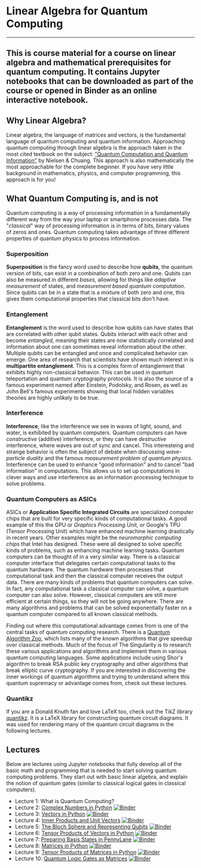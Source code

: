 # Linear Algebra for Quantum Computing
---
This is course material for a course on linear algebra and mathematical prerequisites for quantum computing. It contains Jupyter notebooks that can be downloaded as part of the course or opened in Binder as an online interactive notebook. 
---
## Why Linear Algebra?
Linear algebra, the language of matrices and vectors, is the fundamental language of quantum computing and quantum information. Approaching quantum computing through linear algebra is the approach taken in the most cited textbook on the subject: ["Quantum Computation and Quantum Information"](https://www.amazon.com/gp/product/1107002176/ref=as_li_tl?ie=UTF8&camp=1789&creative=9325&creativeASIN=1107002176&linkCode=as2&tag=singularity07-20&linkId=10080ebd13739525bdfd76be97682775) by Nielsen & Chuang. This approach is also mathematically the most approachable for the complete beginner. If you have very little background in mathematics, physics, and computer programming, this approach is for you!

## What Quantum Computing is, and is not
Quantum computing is a way of processing information in a fundamentally different way from the way your laptop or smartphone processes data. The "*classical*" way of processing information is in terms of bits, binary values of zeros and ones. Quantum computing takes advantage of three different properties of quantum physics to process information. 

### Superposition
**Superposition** is the fancy word used to describe how **qubits**, the quantum version of bits, can exist in a combination of both zero and one. Qubits can also be measured in different *bases*, allowing for things like *adaptive measurement* of states, and *measurement based quantum computation*. Since qubits can be in a state that is a mixture of both zero and one, this gives them computational properties that classical bits don't have. 

### Entanglement
**Entanglement** is the word used to describe how qubits can have states that are correlated with other qubit states. Qubits interact with each other and become *entangled*, meaning their states are now statistically correlated and information about one can sometimes reveal information about the other. Multiple qubits can be entangled and once and complicated behavior can emerge. One area of research that scientists have shown much interest in is **multipartite entanglement**. This is a complex form of entanglement that exhibits highly non-classical behavior. This can be used in quantum teleportation and quantum cryptography protocols. It is also the source of a famous experiment named after Einstein, Podolsky, and Rosen, as well as John Bell's famous experiments showing that local hidden variables theories are highly unlikely to be true. 

### Interference
**Interference**, like the interference we see in waves of light, sound, and water, is exhibited by quantum computers. Quantum computers can have *constructive* (additive) interference, or they can have *destructive* interference, where waves are out of sync and cancel. This interesteing and strange behavior is often the subject of debate when discussing *wave-particle duality* and the famous *measurement problem of quantum physics*. Interference can be used to enhance "good information" and to cancel "bad information" in computations. This allows us to set up computations in clever ways and use interference as an information processing technique to solve problems. 

### Quantum Computers as ASICs
ASICs or **Application Specific Integrated Circuits** are specialized computer chips that are built for very specific kinds of computational tasks. A good example of this the GPU or *Graphics Processing Unit*, or Google's TPU (Tensor Processing Unit) which have enhanced machine learning drastically in recent years. Other examples might be the *neuromorphic computing chips* that Intel has designed. These were all designed to solve specific kinds of problems, such as enhancing machine learning tasks. Quantum computers can be thought of in a very similar way. There is a classical computer interface that delegates certain computational tasks to the quantum hardware. The quantum hardware then processes that computational task and then the classical computer receives the output data. There are many kinds of problems that quantum computers can solve. In fact, any computational task a classical computer can solve, a quantum computer can also solve. However, classical computers are still more efficient at certain things, so they will not be going anywhere. There are many algorithms and problems that can be solved exponentially faster on a quantum computer compared to all known classical methods. 

Finding out where this computational advantage comes from is one of the central tasks of quantum computing research. There is a [Quantum Algorithm Zoo](https://quantumalgorithmzoo.org/), which lists many of the known algorithms that give speedup over classical methods. Much of the focus of The Singularity is to research these various applications and algorithms and implement them in various quantum computing languages. Some applications include using Shor's algorithm to break RSA public key cryptography and other algorithms that break elliptic curve cryptography. If you are interested in discovering the inner workings of quantum algorithms and trying to understand where this quantum supremacy or advantage comes from, check out these lectures. 

### Quantikz
If you are a Donald Knuth fan and love LaTeX too, check out the TikZ library [quantikz](https://ctan.org/pkg/quantikz?lang=en). It is a LaTeX library for constructing quantum circuit diagrams. It was used for rendering many of the quantum circuit diagrams in the following lectures. 

## Lectures
Below are lectures using Jupyter notebooks that fully develop all of the basic math and programming that is needed to start solving quantum computing problems. They start out with basic linear algebra, and explain the notion of quantum gates (similar to classical logical gates in classical computers). 

- Lecture 1: What is Quantum Computing?
- Lecture 2: [Complex Numbers in Python](https://mybinder.org/v2/gh/The-Singularity-Research/linear_algebra_for_quantum_computing/master?filepath=lecture_2_complex_numbers.ipynb)
[![Binder](https://mybinder.org/badge_logo.svg)](https://mybinder.org/v2/gh/The-Singularity-Research/linear_algebra_for_quantum_computing/master?filepath=lecture_2_complex_numbers.ipynb)
- Lecture 3: [Vectors in Python](https://mybinder.org/v2/gh/The-Singularity-Research/linear_algebra_for_quantum_computing/a308ba5a8c55cc7ccbd0ac623d9d45816fb0db5e?filepath=lecture_3_vectors.ipynb)
[![Binder](https://mybinder.org/badge_logo.svg)](https://mybinder.org/v2/gh/The-Singularity-Research/linear_algebra_for_quantum_computing/master?filepath=lecture_3_vectors.ipynb)
- Lecture 4: [Inner Products and Unit Vectors](https://mybinder.org/v2/gh/The-Singularity-Research/linear_algebra_for_quantum_computing/4b224fcf56bfab1a54319fe196a4a2fa828e37fd?filepath=lecture_4_inner_products.ipynb)
[![Binder](https://mybinder.org/badge_logo.svg)](https://mybinder.org/v2/gh/The-Singularity-Research/linear_algebra_for_quantum_computing/master?filepath=lecture_4_inner_products.ipynb)
- Lecture 5: [The Bloch Sphere and Representing Qubits](https://mybinder.org/v2/gh/The-Singularity-Research/linear_algebra_for_quantum_computing/a8ec8bedd5fd4ce6b6b4ca2ca1c4142c732e42ed?filepath=lecture_5_bloch_sphere.ipynb)
[![Binder](https://mybinder.org/badge_logo.svg)](https://mybinder.org/v2/gh/The-Singularity-Research/linear_algebra_for_quantum_computing/master?filepath=lecture_5_bloch_sphere.ipynb)
- Lecture 6: [Tensor Products of Vectors in Python](https://mybinder.org/v2/gh/The-Singularity-Research/linear_algebra_for_quantum_computing/a8ec8bedd5fd4ce6b6b4ca2ca1c4142c732e42ed?filepath=lecture_6_tensor_products.ipynb)
[![Binder](https://mybinder.org/badge_logo.svg)](https://mybinder.org/v2/gh/The-Singularity-Research/linear_algebra_for_quantum_computing/master?filepath=lecture_6_tensor_products.ipynb)
- Lecture 7: [Preparing Basis States in PennyLane](https://mybinder.org/v2/gh/The-Singularity-Research/linear_algebra_for_quantum_computing/a8ec8bedd5fd4ce6b6b4ca2ca1c4142c732e42ed?filepath=lecture_7_preparing_basis_states.ipynb)
[![Binder](https://mybinder.org/badge_logo.svg)](https://mybinder.org/v2/gh/The-Singularity-Research/linear_algebra_for_quantum_computing/master?filepath=lecture_7_preparing_basis_states.ipynb)
- Lecture 8: [Matrices in Python](https://mybinder.org/v2/gh/The-Singularity-Research/linear_algebra_for_quantum_computing/a8ec8bedd5fd4ce6b6b4ca2ca1c4142c732e42ed?filepath=lecture_8_matrices.ipynb)
[![Binder](https://mybinder.org/badge_logo.svg)](https://mybinder.org/v2/gh/The-Singularity-Research/linear_algebra_for_quantum_computing/master?filepath=lecture_8_matrices.ipynb)
- Lecture 9: [Tensor Products of Matrices in Python](https://mybinder.org/v2/gh/The-Singularity-Research/linear_algebra_for_quantum_computing/a8ec8bedd5fd4ce6b6b4ca2ca1c4142c732e42ed?filepath=lecture_9_tensor_product_matrices.ipynb)
[![Binder](https://mybinder.org/badge_logo.svg)](https://mybinder.org/v2/gh/The-Singularity-Research/linear_algebra_for_quantum_computing/master?filepath=lecture_9_tensor_product_matrices.ipynb)
- Lecture 10: [Quantum Logic Gates as Matrices](https://mybinder.org/v2/gh/The-Singularity-Research/linear_algebra_for_quantum_computing/a8ec8bedd5fd4ce6b6b4ca2ca1c4142c732e42ed?filepath=lecture_10_quantum_gates.ipynb)
[![Binder](https://mybinder.org/badge_logo.svg)](https://mybinder.org/v2/gh/The-Singularity-Research/linear_algebra_for_quantum_computing/master?filepath=lecture_10_quantum_gates.ipynb)


